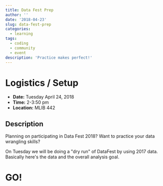 ```yaml
---
title: Data Fest Prep
author: ''
date: '2018-04-23'
slug: data-fest-prep
categories:
  - learning
tags:
  - coding
  - community
  - event
description: 'Practice makes perfect!'
---
```


# Logistics / Setup

* **Date:** Tuesday April 24, 2018
* **Time:** 2-3:50 pm
* **Location:** MLIB 442

## Description

Planning on participating in Data Fest 2018? Want to practice your data wrangling skills? 

On Tuesday we will be doing a "dry run" of DataFest by using 2017 data. Basically here's the data and the overall analysis goal. 
# GO!

